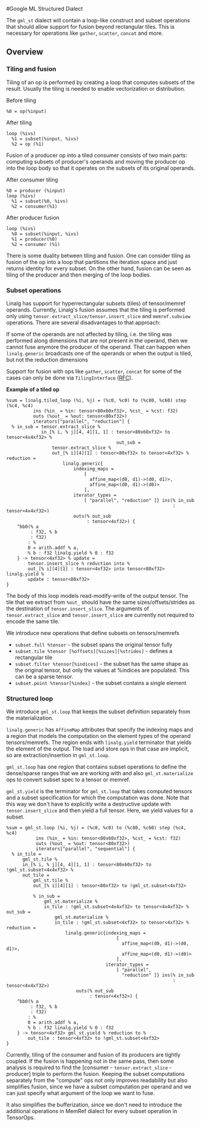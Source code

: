 #Google ML Structured Dialect

The `gml_st` dialect will contain a loop-like construct and subset operations
that should allow support for fusion beyond rectangular tiles. This is necessary
for operations like `gather`, `scatter`, `concat` and more.

## Overview
### Tiling and fusion

Tiling of an op is performed by creating a loop that computes subsets of the
result. Usually the tiling is needed to enable vectorization or distribution.

Before tiling

```
%0 = op(%input)
```

After tiling

```
loop (%ivs)
  %1 = subset(%input, %ivs)
  %2 = op (%1)
```

Fusion of a producer op into a tiled consumer consists of two main parts:
computing subsets of producer's operands and moving the producer op into the
loop body so that it operates on the subsets of its original operands.

After consumer tiling
```
%0 = producer (%input)
loop (%ivs)
  %1 = subset(%0, %ivs)
  %2 = consumer(%1)
```

After producer fusion

```
loop (%ivs)
  %0 = subset(%input, %ivs)
  %1 = producer(%0)
  %2 = consumer (%1)
```

There is some duality between tiling and fusion. One can consider tiling as
fusion of the op into a loop that partitions the iteration space and just
returns identity for every subset. On the other hand, fusion can be seen as
tiling of the producer and then merging of the loop bodies.

### Subset operations

Linalg has support for hyperrectangular subsets (tiles) of tensor/memref
operands. Currently, Linalg's fusion assumes that the tiling is performed only
using `tensor.extract_slice/tensor.insert_slice` and `memref.subview`
operations.
There are several disadvantages to that approach:

If some of the operands are not affected by tiling, i.e. the tiling was
performed along dimensions that are not present in the operand, then we cannot
fuse anymore the producer of the operand. That can happen when `linalg.generic`
broadcasts one of the operands or when the output is tiled, but not the
reduction dimensions

Support for fusion with ops like `gather`, `scatter`, `concat` for some of the
cases can only be done via `TilingInterface`
([RFC](https://llvm.discourse.group/t/rfc-for-tilinginterface-for-tiling-operations-that-dont-fit-into-linalg-structured-operation-definition/3897/7)).

**Example of a tiled op**

```
%sum = linalg.tiled_loop (%i, %j) = (%c0, %c0) to (%c80, %c60) step (%c4, %c4)
          ins (%in_ = %in: tensor<80x60xf32>, %cst_ = %cst: f32)
          outs (%out_ = %out: tensor<80xf32>)
          iterators["parallel", "reduction"] {
  % in_sub = tensor.extract_slice %
             in_[% i, % j][4, 4][1, 1] : tensor<80x60xf32> to tensor<4x4xf32> %
                                         out_sub =
                 tensor.extract_slice %
                 out_[% i][4][1] : tensor<80xf32> to tensor<4xf32> % reduction =
                     linalg.generic{
                         indexing_maps =
                             [
                               affine_map<(d0, d1)->(d0, d1)>,
                               affine_map<(d0, d1)->(d0)>
                             ],
                         iterator_types =
                             [ "parallel", "reduction" ]} ins(% in_sub
                                                              : tensor<4x4xf32>)
                         outs(% out_sub
                              : tensor<4xf32>) {
    ^bb0(% a
         : f32, % b
         : f32)
        : %
        0 = arith.addf % a,
        % b : f32 linalg.yield % 0 : f32
    } -> tensor<4xf32> % update =
        tensor.insert_slice % reduction into %
        out_[% i][4][1] : tensor<4xf32> into tensor<80xf32> linalg.yield %
        update : tensor<80xf32>
}
```

The body of this loop models read-modify-write of the output tensor. The tile
that we extract from `%out_` should have the same sizes/offsets/strides as the
destination of `tensor.insert_slice`. The arguments of `tensor.extract_slice`
and `tensor.insert_slice` are currently not required to encode the same tile.

We introduce new operations that define subsets on tensors/memrefs

 * `subset.full %tensor` - the subset spans the original tensor fully
 * `subset.tile %tensor [%offsets][%sizes][%strides]` - defines a rectangular
   tile
 * `subset.filter %tensor[%indices]` - the subset has the same shape as the
   original tensor, but only the values at %indices are populated. This can be a
   sparse tensor.
 * `subset.point %tensor[%index]` - the subset contains a single element

### Structured loop

We introduce `gml_st.loop` that keeps the subset definition separately from the
materialization.

`linalg.generic` has `AffineMap` attributes that specify the indexing maps and a
region that models the computation on the element types of the operand
tensors/memrefs. The region ends with `linalg.yield` terminator that yields the
element of the output. The load and store ops in that case are implicit, so
are extraction/insertion in `gml_st.loop`.

`gml_st.loop` has one region that contains subset operations to define the
dense/sparse ranges that we are working with and also `gml_st.materialize` ops
to convert subset spec to a tensor or memref.

`gml_st.yield` is the terminator for `gml_st.loop` that takes computed tensors
and a subset specification for which the computation was done. Note that this
way we don't have to explicitly write a destructive update with
`tensor.insert_slice` and then yield a full tensor. Here, we yield values for a
subset.


```
%sum = gml_st.loop (%i, %j) = (%c0, %c0) to (%c80, %c60) step (%c4, %c4)
           ins (%in_ = %in: tensor<80x60xf32>, %cst_ = %cst: f32)
           outs (%out_ = %out: tensor<80xf32>)
           iterators["parallel", "sequential"] {
  % in_tile =
      gml_st.tile %
      in_[% i, % j][4, 4][1, 1] : tensor<80x60xf32> to !gml_st.subset<4x4xf32> %
      out_tile =
          gml_st.tile %
          out_[% i][4][1] : tensor<80xf32> to !gml_st.subset<4xf32>

          % in_sub =
              gml_st.materialize %
              in_tile : !gml_st.subset<4x4xf32> to tensor<4x4xf32> % out_sub =
                  gml_st.materialize %
                  in_tile : !gml_st.subset<4xf32> to tensor<4xf32> % reduction =
                      linalg.generic{indexing_maps =
                                         [
                                           affine_map<(d0, d1)->(d0, d1)>,
                                           affine_map<(d0, d1)->(d0)>
                                         ],
                                     iterator_types =
                                         [ "parallel",
                                           "reduction" ]} ins(% in_sub
                                                              : tensor<4x4xf32>)
                          outs(% out_sub
                               : tensor<4xf32>) {
    ^bb0(% a
         : f32, % b
         : f32)
        : %
        0 = arith.addf % a,
        % b : f32 linalg.yield % 0 : f32
    } -> tensor<4xf32> gml_st.yield % reduction to %
        out_tile : tensor<4xf32> to !gml_st.subset<4xf32>
}
```

Currently, tiling of the consumer and fusion of its producers are tightly
coupled. If the fusion is happening not in the same pass, then some analysis is
required to find the [consumer - `tensor.extract_slice` - producer] triple to
perform the fusion. Keeping the subset computations separately from the
"compute" ops not only improves readability but also simplifies fusion, since we
have a subset computation per operand and we can just specify what argument of
the loop we want to fuse.

It also simplifies the bufferization, since we don't need to introduce the
additional operations in MemRef dialect for every subset operation in TensorOps.
